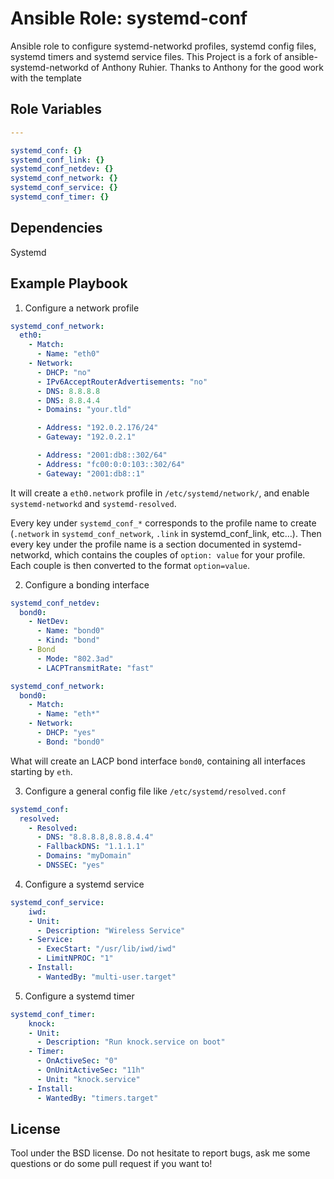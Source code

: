 Ansible Role: systemd-conf
==============================

Ansible role to configure systemd-networkd profiles, systemd config
files, systemd timers and systemd service files. This Project is a fork
of ansible-systemd-networkd of Anthony Ruhier. Thanks to Anthony for the
good work with the template

Role Variables
--------------

```yaml
---

systemd_conf: {}
systemd_conf_link: {}
systemd_conf_netdev: {}
systemd_conf_network: {}
systemd_conf_service: {}
systemd_conf_timer: {}
```

Dependencies
------------

Systemd

Example Playbook
-------------------------

1) Configure a network profile

```yaml
systemd_conf_network:
  eth0:
    - Match:
      - Name: "eth0"
    - Network:
      - DHCP: "no"
      - IPv6AcceptRouterAdvertisements: "no"
      - DNS: 8.8.8.8
      - DNS: 8.8.4.4
      - Domains: "your.tld"

      - Address: "192.0.2.176/24"
      - Gateway: "192.0.2.1"

      - Address: "2001:db8::302/64"
      - Address: "fc00:0:0:103::302/64"
      - Gateway: "2001:db8::1"
```

It will create a `eth0.network` profile in `/etc/systemd/network/`, and enable
`systemd-networkd` and `systemd-resolved`.

Every key under `systemd_conf_*` corresponds to the profile name to create
(`.network` in `systemd_conf_network`, `.link` in systemd_conf_link,
etc…). Then every key under the profile name is a section documented in
systemd-networkd, which contains the couples of `option: value` for your
profile. Each couple is then converted to the format `option=value`.

2) Configure a bonding interface

```yaml
systemd_conf_netdev:
  bond0:
    - NetDev:
      - Name: "bond0"
      - Kind: "bond"
    - Bond
      - Mode: "802.3ad"
      - LACPTransmitRate: "fast"

systemd_conf_network:
  bond0:
    - Match:
      - Name: "eth*"
    - Network:
      - DHCP: "yes"
      - Bond: "bond0"
```

What will create an LACP bond interface `bond0`, containing all interfaces
starting by `eth`.

3) Configure a general config file like `/etc/systemd/resolved.conf`
```yaml
systemd_conf:
  resolved:
    - Resolved:
      - DNS: "8.8.8.8,8.8.8.4.4"
      - FallbackDNS: "1.1.1.1"
      - Domains: "myDomain"
      - DNSSEC: "yes"
```

4) Configure a systemd service
```yaml
systemd_conf_service:
    iwd:
    - Unit:
      - Description: "Wireless Service"
    - Service:
      - ExecStart: "/usr/lib/iwd/iwd"
      - LimitNPROC: "1"
    - Install:
      - WantedBy: "multi-user.target"
```

5) Configure a systemd timer
```yaml
systemd_conf_timer:
    knock:
    - Unit:
      - Description: "Run knock.service on boot"
    - Timer:
      - OnActiveSec: "0"
      - OnUnitActiveSec: "11h"
      - Unit: "knock.service"
    - Install:
      - WantedBy: "timers.target"
```


License
-------

Tool under the BSD license. Do not hesitate to report bugs, ask me some
questions or do some pull request if you want to!
